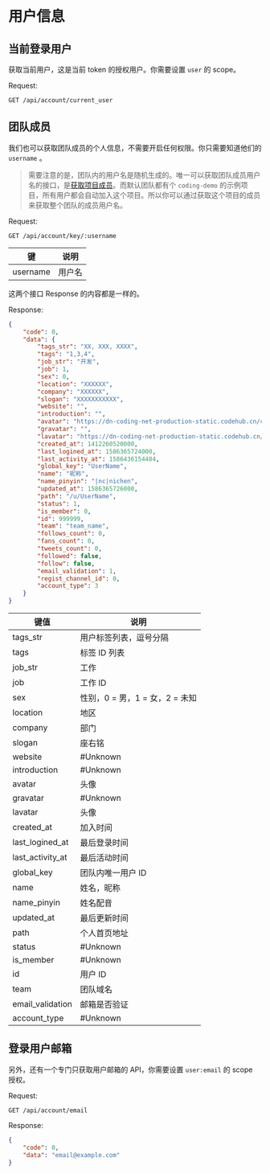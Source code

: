 # 用户信息

## 当前登录用户
获取当前用户，这是当前 token 的授权用户。你需要设置 `user` 的 scope。

Request:

```
GET /api/account/current_user
```

## 团队成员
我们也可以获取团队成员的个人信息，不需要开启任何权限。你只需要知道他们的 `username` 。
> 需要注意的是，团队内的用户名是随机生成的。唯一可以获取团队成员用户名的接口，是[获取项目成员](../project/member.md)。而默认团队都有个 `coding-demo` 的示例项目，所有用户都会自动加入这个项目。所以你可以通过获取这个项目的成员来获取整个团队的成员用户名。

Request:

```
GET /api/account/key/:username
```
|键|说明|
|--|--|
|username|用户名|

这两个接口 Response 的内容都是一样的。

Response:

```json
{
    "code": 0,
    "data": {
        "tags_str": "XX, XXX, XXXX",
        "tags": "1,3,4",
        "job_str": "开发",
        "job": 1,
        "sex": 0,
        "location": "XXXXXX",
        "company": "XXXXXX",
        "slogan": "XXXXXXXXXXX",
        "website": "",
        "introduction": "",
        "avatar": "https://dn-coding-net-production-static.codehub.cn/cc500da5-4b86-4cd2-8d6c-9d375a7ffcd8.jpg?imageMogr2/auto-orient/format/jpeg/crop/!458x458a0a0",
        "gravatar": "",
        "lavatar": "https://dn-coding-net-production-static.codehub.cn/cc500da5-4b86-4cd2-8d6c-9d375a7ffcd8.jpg?imageMogr2/auto-orient/format/jpeg/crop/!458x458a0a0",
        "created_at": 1412260520000,
        "last_logined_at": 1586365724000,
        "last_activity_at": 1586436154484,
        "global_key": "UserName",
        "name": "昵称",
        "name_pinyin": "|nc|nichen",
        "updated_at": 1586365726000,
        "path": "/u/UserName",
        "status": 1,
        "is_member": 0,
        "id": 999999,
        "team": "team_name",
        "follows_count": 0,
        "fans_count": 0,
        "tweets_count": 0,
        "followed": false,
        "follow": false,
        "email_validation": 1,
        "regist_channel_id": 0,
        "account_type": 3
    }
}
```

|键值|说明|
|--|--|
|tags_str|用户标签列表，逗号分隔|
|tags|标签 ID 列表|
|job_str|工作|
|job|工作 ID|
|sex|性别，0 = 男，1 = 女，2 = 未知|
|location|地区|
|company|部门|
|slogan|座右铭|
|website|#Unknown|
|introduction|#Unknown|
|avatar|头像|
|gravatar|#Unknown|
|lavatar|头像|
|created_at|加入时间|
|last_logined_at|最后登录时间|
|last_activity_at|最后活动时间|
|global_key|团队内唯一用户 ID|
|name|姓名，昵称|
|name_pinyin|姓名配音|
|updated_at|最后更新时间|
|path|个人首页地址|
|status|#Unknown|
|is_member|#Unknown|
|id|用户 ID|
|team|团队域名|
|email_validation|邮箱是否验证|
|account_type|#Unknown|

## 登录用户邮箱
另外，还有一个专门只获取用户邮箱的 API，你需要设置 `user:email` 的 scope 授权。

Request:

```
GET /api/account/email
```

Response:

```json
{
    "code": 0,
    "data": "email@example.com"
}
```